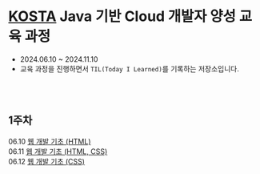 # [KOSTA](https://kostaswedu.co.kr/index) Java 기반 Cloud 개발자 양성 교육 과정
- 2024.06.10 ~ 2024.11.10
- 교육 과정을 진행하면서 `TIL(Today I Learned)`를 기록하는 저장소입니다.   

<br/>
<br/>

## 1주차
06.10 [웹 개발 기초 (HTML)](./1주차/240610/README.md)   
06.11 [웹 개발 기초 (HTML, CSS)](./1주차/240611/README.md)   
06.12 [웹 개발 기초 (CSS)](./1주차/240612/README.md)